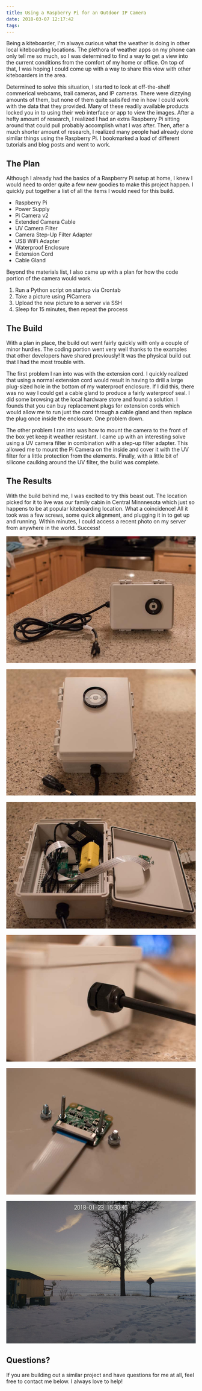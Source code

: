 ```yaml
---
title: Using a Raspberry Pi for an Outdoor IP Camera
date: 2018-03-07 12:17:42
tags:
---
```

Being a kiteboarder, I'm always curious what the weather is doing in other local kiteboarding locations. The plethora of weather apps on my phone can only tell me so much, so I was determined to find a way to get a view into the current conditions from the comfort of my home or office. On top of that, I was hoping I could come up with a way to share this view with other kiteboarders in the area.

Determined to solve this situation, I started to look at off-the-shelf commerical webcams, trail cameras, and IP cameras. There were dizzying amounts of them, but none of them quite satisifed me in how I could work with the data that they provided. Many of these readily available products locked you in to using their web interface or app to view the images. After a hefty amount of research, I realized I had an extra Raspberry Pi sitting around that could pull probably accomplish what I was after. Then, after a much shorter amount of research, I realized many people had already done similar things using the Raspberry Pi. I bookmarked a load of different tutorials and blog posts and went to work.

## The Plan
Although I already had the basics of a Raspberry Pi setup at home, I knew I would need to order quite a few new goodies to make this project happen. I quickly put together a list of all the items I would need for this build.

- Raspberry Pi
- Power Supply
- Pi Camera v2
- Extended Camera Cable
- UV Camera Filter
- Camera Step-Up Filter Adapter
- USB WiFi Adapter
- Waterproof Enclosure
- Extension Cord
- Cable Gland

Beyond the materials list, I also came up with a plan for how the code portion of the camera would work.

1. Run a Python script on startup via Crontab
2. Take a picture using PiCamera
3. Upload the new picture to a server via SSH
4. Sleep for 15 minutes, then repeat the process

## The Build
With a plan in place, the build out went fairly quickly with only a couple of minor hurdles. The coding portion went very well thanks to the examples that other developers have shared previously! It was the physical build out that I had the most trouble with.

The first problem I ran into was with the extension cord. I quickly realized that using a normal extension cord would result in having to drill a large plug-sized hole in the bottom of my waterproof enclosure. If I did this, there was no way I could get a cable gland to produce a fairly waterproof seal. I did some browsing at the local hardware store and found a solution. I founds that you can buy replacement plugs for extension cords which would allow me to run just the cord through a cable gland and then replace the plug once inside the enclosure. One problem down.

The other problem I ran into was how to mount the camera to the front of the box yet keep it weather resistant. I came up with an interesting solve using a UV camera filter in combination with a step-up filter adapter. This allowed me to mount the Pi Camera on the inside and cover it with the UV filter for a little protection from the elements. Finally, with a little bit of silicone caulking around the UV filter, the build was complete.

## The Results
With the build behind me, I was excited to try this beast out. The location picked for it to live was our family cabin in Central Minnnesota which just so happens to be at popular kiteboarding location. What a coincidence! All it took was a few screws, some quick alignment, and plugging it in to get up and running. Within minutes, I could access a recent photo on my server from anywhere in the world. Success!

![Webcam using PiCamera](2018-webcam-full.jpg)

![Webcam using PiCamera - Front of Enclosure](2018-webcam-front.jpg)

![Webcam using PiCamera - Inside of Enclosure](2018-webcam-open.jpg)

![Webcam using PiCamera - Cable Gland](2018-webcam-cable-gland.jpg)

![Webcam using PiCamera - Camera Mount](2018-webcam-picamera-mounting.jpg)

![Webcam using PiCamera - Example Capture](2018-webcam-example-capture.jpg)

## Questions?
If you are building out a similar project and have questions for me at all, feel free to contact me below. I always love to help!
